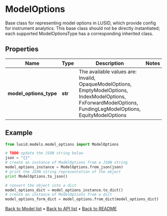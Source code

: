 # ModelOptions

Base class for representing model options in LUSID, which provide config for instrument analytics.  This base class should not be directly instantiated; each supported ModelOptionsType has a corresponding inherited class.

## Properties
Name | Type | Description | Notes
------------ | ------------- | ------------- | -------------
**model_options_type** | **str** | The available values are: Invalid, OpaqueModelOptions, EmptyModelOptions, IndexModelOptions, FxForwardModelOptions, FundingLegModelOptions, EquityModelOptions | 

## Example

```python
from lusid.models.model_options import ModelOptions

# TODO update the JSON string below
json = "{}"
# create an instance of ModelOptions from a JSON string
model_options_instance = ModelOptions.from_json(json)
# print the JSON string representation of the object
print ModelOptions.to_json()

# convert the object into a dict
model_options_dict = model_options_instance.to_dict()
# create an instance of ModelOptions from a dict
model_options_form_dict = model_options.from_dict(model_options_dict)
```
[Back to Model list](../README.md#documentation-for-models) &#8226; [Back to API list](../README.md#documentation-for-api-endpoints) &#8226; [Back to README](../README.md)


